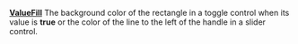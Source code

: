 [**ValueFill**](properties-fill.md) The background color of the rectangle in a toggle control when its value is **true** or the color of the line to the left of the handle in a slider control.
